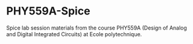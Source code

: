 # PHY559A-Spice
Spice lab session materials from the course PHY559A (Design of Analog and Digital Integrated Circuits) at Ecole polytechnique.

